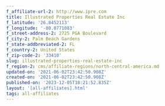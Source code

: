 ```yaml
---
f_affiliate-url-2: http://www.ipre.com
title: Illustrated Properties Real Estate Inc
f_latitude: '26.8452113'
f_longitude: '-80.0771083'
f_street-address-2: 2725 PGA Boulevard­
f_city-2: Palm Beach Gardens­
f_state-addbreviated-2: FL­
f_country-2: United States
f_zip-code-2: '33410'
slug: illustrated-properties-real-estate-inc
f_region-2: cms/affiliate-regions/north-central-america.md
updated-on: '2021-06-02T23:42:50.908Z'
created-on: '2021-06-02T23:42:50.908Z'
published-on: '2023-12-05T18:21:52.835Z'
layout: '[all-affiliates].html'
tags: all-affiliates
---
```



